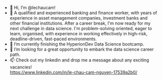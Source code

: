 - 👋 Hi, I’m @lechaucam!
- 💞️ A qualified and experienced banking and finance worker, with years of experience in asset management companies, investment banks and other financial institutions.
  After a career break, I'm now ready for my next challenge in data science.
  I'm problem-solving oriented, eager to learn, organised, with experience in working effectively in high-risk, deadline-driven, fast-paced environments.
- 🌱 I’m currently finishing the HyperionDev Data Science bootcamp.
- 👀 I’m looking for a great opportunity to embark the data science career path.
- 📫 Check out my linkedin and drop me a message about any exciting vacancies!
  <br /> https://www.linkedin.com/in/le-chau-cam-nguyen-17539a2b0/




<!---
lechaucam/lechaucam is a ✨ special ✨ repository because its `README.md` (this file) appears on your GitHub profile.
You can click the Preview link to take a look at your changes.
--->
